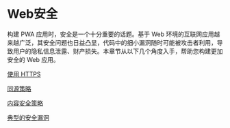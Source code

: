 # Web安全

构建 PWA 应用时，安全是一个十分重要的话题。基于 Web 环境的互联网应用越来越广泛，其安全问题也日益凸显，代码中的细小漏洞随时可能被攻击者利用，导致用户的隐私信息泄露、财产损失。本章节从以下几个角度入手，帮助您构建更加安全的 Web 应用。

[使用 HTTPS](./web-security-https.md)

[同源策略](./same-origin-policy.md)

[内容安全策略](./content-security-policy.md)

[典型的安全漏洞](./typical-web-attack.md)
